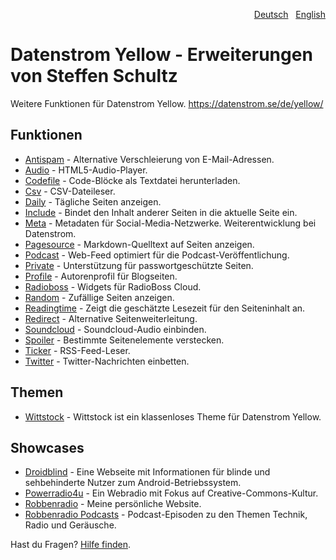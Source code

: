 <p align="right"><a href="README-de.md">Deutsch</a> &nbsp; <a href="README.md">English</a></p>

# Datenstrom Yellow - Erweiterungen von Steffen Schultz

Weitere Funktionen für Datenstrom Yellow. https://datenstrom.se/de/yellow/

## Funktionen

* [Antispam](https://github.com/schulle4u/yellow-extensions-schulle4u/tree/master/antispam/README-de.md) - Alternative Verschleierung von E-Mail-Adressen.
* [Audio](https://github.com/schulle4u/yellow-extensions-schulle4u/tree/master/audio/README-de.md) - HTML5-Audio-Player.
* [Codefile](https://github.com/schulle4u/yellow-extensions-schulle4u/tree/master/codefile/README-de.md) - Code-Blöcke als Textdatei herunterladen.
* [Csv](https://github.com/schulle4u/yellow-extensions-schulle4u/tree/master/csv/README-de.md) - CSV-Dateileser.
* [Daily](https://github.com/schulle4u/yellow-extensions-schulle4u/tree/master/daily/README-de.md) - Tägliche Seiten anzeigen.
* [Include](https://github.com/schulle4u/yellow-extensions-schulle4u/tree/master/include/README-de.md) - Bindet den Inhalt anderer Seiten in die aktuelle Seite ein.
* [Meta](https://github.com/datenstrom/yellow-extensions/tree/master/source/meta/README-de.md) - Metadaten für Social-Media-Netzwerke. Weiterentwicklung bei Datenstrom.
* [Pagesource](https://github.com/schulle4u/yellow-extensions-schulle4u/tree/master/pagesource/README-de.md) - Markdown-Quelltext auf Seiten anzeigen.
* [Podcast](https://github.com/schulle4u/yellow-extensions-schulle4u/tree/master/podcast/README-de.md) - Web-Feed optimiert für die Podcast-Veröffentlichung.
* [Private](https://github.com/schulle4u/yellow-extensions-schulle4u/tree/master/private/README-de.md) - Unterstützung für passwortgeschützte Seiten.
* [Profile](https://github.com/schulle4u/yellow-extensions-schulle4u/tree/master/profile/README-de.md) - Autorenprofil für Blogseiten.
* [Radioboss](https://github.com/schulle4u/yellow-extensions-schulle4u/tree/master/radioboss/README-de.md) - Widgets für RadioBoss Cloud.
* [Random](https://github.com/schulle4u/yellow-extensions-schulle4u/tree/master/random/README-de.md) - Zufällige Seiten anzeigen.
* [Readingtime](https://github.com/schulle4u/yellow-extensions-schulle4u/tree/master/readingtime/README-de.md) - Zeigt die geschätzte Lesezeit für den Seiteninhalt an.
* [Redirect](https://github.com/schulle4u/yellow-extensions-schulle4u/tree/master/redirect/README-de.md) - Alternative Seitenweiterleitung.
* [Soundcloud](https://github.com/schulle4u/yellow-extensions-schulle4u/tree/master/soundcloud/README-de.md) - Soundcloud-Audio einbinden.
* [Spoiler](https://github.com/schulle4u/yellow-extensions-schulle4u/tree/master/spoiler/README-de.md) - Bestimmte Seitenelemente verstecken.
* [Ticker](https://github.com/schulle4u/yellow-extensions-schulle4u/tree/master/ticker/README-de.md) - RSS-Feed-Leser.
* [Twitter](https://github.com/schulle4u/yellow-extensions-schulle4u/tree/master/twitter/README-de.md) - Twitter-Nachrichten einbetten.

## Themen

* [Wittstock](https://github.com/schulle4u/yellow-extensions-schulle4u/tree/master/wittstock/README-de.md) - Wittstock ist ein klassenloses Theme für Datenstrom Yellow.

## Showcases

* [Droidblind](https://droidblind.de) - Eine Webseite mit Informationen für blinde und sehbehinderte Nutzer zum Android-Betriebssystem.
* [Powerradio4u](https://powerradio4u.de) - Ein Webradio mit Fokus auf Creative-Commons-Kultur.
* [Robbenradio](https://robbenradio.de) - Meine persönliche Website.
* [Robbenradio Podcasts](https://podcast.robbenradio.de) - Podcast-Episoden zu den Themen Technik, Radio und Geräusche.

Hast du Fragen? [Hilfe finden](https://github.com/schulle4u/yellow-extensions-schulle4u/issues).
